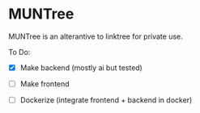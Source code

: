 # MUNTree

MUNTree is an alterantive to linktree for private use.

To Do:

- [x] Make backend (mostly ai but tested)

- [ ] Make frontend

- [ ] Dockerize (integrate frontend + backend in docker)
